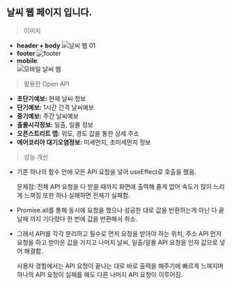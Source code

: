 ## 날씨 웹 페이지 입니다.

> 이미지
- **header + body**
![날씨 웹 01](https://github.com/user-attachments/assets/d0fffeea-a988-45af-b9bb-3d60c085d0f4)
- **footer**
![footer](https://github.com/user-attachments/assets/2a8b5ebf-b8ec-47f3-b2c6-8d4ba119934a)
- **mobile** <br>
![모바일 날씨 웹](https://github.com/user-attachments/assets/8e8d8365-f08b-45ae-8e04-4738da4224ed)


> 활용한 Open API
- **초단기예보:** 현재 날씨 정보
- **단기예보:** 1시간 간격 날씨예보
- **중기예보:** 주간 날씨예보
- **출몰시각정보:** 일출, 일몰 정보
- **오픈스트리트 맵:** 위도, 경도 값을 통한 상세 주소
- **에어코리아 대기오염정보:** 미세먼지, 초미세먼지 정보


> 성능 개선
- 기존 하나의 함수 안에 모든 API 요청을 넣어 useEffect로 호출을 했음.
 
  문제점: 전체 API 요청을 다 받을 때까지 화면에 출력해 줄게 없어 속도가 많이 느리게 느껴짐 또한 하나 실패하면 전체가 실패함.

- Promise.all를 통해 동시에 요청을 했으나 성공한 대로 값을 반환하는게 아닌 다 끝날때 까지 기다렸다 한 번에 값을 반환해서 취소.

- 그래서 API를 각각 분리하고 필수로 먼저 요청을 받아야 하는 위치, 주소 API 먼저 요청을 하고 받아온 값을 가지고 나머지 날씨, 일출/일몰 API 요청을 인자 값으로 넣어 해결함.

  사용자 경험에서는 API 요청이 끝나는 대로 바로 출력을 해주기에 빠르게 느껴지며 하나의 API 요청이 실패를 해도 다른 나머지 API 요청이 이루어짐.
